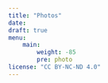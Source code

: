 ```yaml
---
title: "Photos"
date: 
draft: true
menu:
    main: 
        weight: -85
        pre: photo
license: "CC BY-NC-ND 4.0"
---
```

